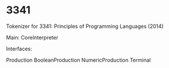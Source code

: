 # 3341

Tokenizer for 3341: Principles of Programming Languages (2014)

Main:
  CoreInterpreter

Interfaces:

  Production 
  BooleanProduction
  NumericProduction
  Terminal
